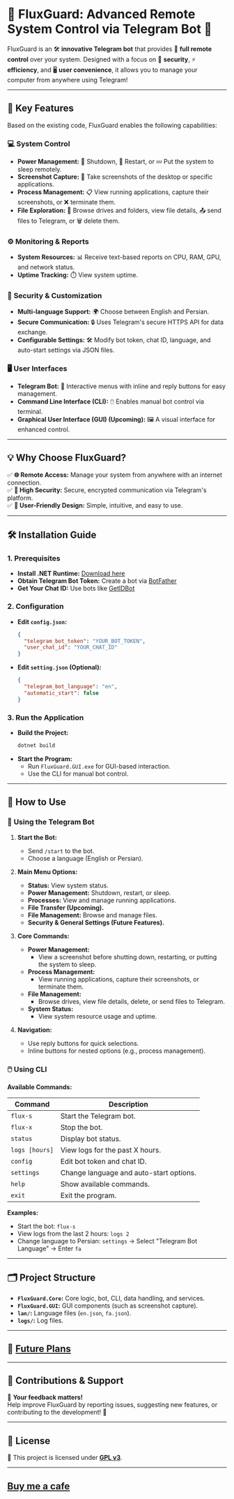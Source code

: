 # 🌟 FluxGuard: Advanced Remote System Control via Telegram Bot 🌟  

FluxGuard is an 🛠️ **innovative Telegram bot** that provides 📡 **full remote control** over your system. Designed with a focus on 🔐 **security**, ⚡ **efficiency**, and 🖥️ **user convenience**, it allows you to manage your computer from anywhere using Telegram!

---

## 🚀 **Key Features**  
Based on the existing code, FluxGuard enables the following capabilities:  

### 💻 **System Control**  
- **Power Management:** 📴 Shutdown, 🔄 Restart, or 💤 Put the system to sleep remotely.  
- **Screenshot Capture:** 📸 Take screenshots of the desktop or specific applications.  
- **Process Management:** 📋 View running applications, capture their screenshots, or ❌ terminate them.  
- **File Exploration:** 📂 Browse drives and folders, view file details, 📤 send files to Telegram, or 🗑️ delete them.  

### ⚙️ **Monitoring & Reports**  
- **System Resources:** 📊 Receive text-based reports on CPU, RAM, GPU, and network status.  
- **Uptime Tracking:** ⏱️ View system uptime.  

### 🔐 **Security & Customization**  
- **Multi-language Support:** 🌍 Choose between English and Persian.  
- **Secure Communication:** 🔒 Uses Telegram's secure HTTPS API for data exchange.  
- **Configurable Settings:** 🛠️ Modify bot token, chat ID, language, and auto-start settings via JSON files.  

### 🖥️ **User Interfaces**  
- **Telegram Bot:** 🤖 Interactive menus with inline and reply buttons for easy management.  
- **Command Line Interface (CLI):** 🖱️ Enables manual bot control via terminal.  
- **Graphical User Interface (GUI) (Upcoming):** 🖼️ A visual interface for enhanced control.  

---

## 💡 **Why Choose FluxGuard?**  
✅ **🌐 Remote Access:** Manage your system from anywhere with an internet connection.  
✅ **🔐 High Security:** Secure, encrypted communication via Telegram's platform.  
✅ **🤩 User-Friendly Design:** Simple, intuitive, and easy to use.  

---

## 🛠️ **Installation Guide**  

### 1. **Prerequisites**  
- **Install .NET Runtime:** [Download here](https://dotnet.microsoft.com/download)  
- **Obtain Telegram Bot Token:** Create a bot via [BotFather](https://core.telegram.org/bots#how-do-i-create-a-bot)  
- **Get Your Chat ID:** Use bots like [GetIDBot](https://t.me/getidbot)  

### 2. **Configuration**  
- **Edit `config.json`:**  
  ```json  
  {  
    "telegram_bot_token": "YOUR_BOT_TOKEN",  
    "user_chat_id": "YOUR_CHAT_ID"  
  }  
  ```  
- **Edit `setting.json` (Optional):**  
  ```json  
  {  
    "telegram_bot_language": "en",  
    "automatic_start": false  
  }  
  ```  

### 3. **Run the Application**  
- **Build the Project:**  
  ```bash  
  dotnet build  
  ```  
- **Start the Program:**  
  - Run `FluxGuard.GUI.exe` for GUI-based interaction.  
  - Use the CLI for manual bot control.  

---

## 📖 **How to Use**  

### 🤖 **Using the Telegram Bot**  

1. **Start the Bot:**  
   - Send `/start` to the bot.  
   - Choose a language (English or Persian).  

2. **Main Menu Options:**  
   - **Status:** View system status.  
   - **Power Management:** Shutdown, restart, or sleep.  
   - **Processes:** View and manage running applications.  
   - **File Transfer (Upcoming).**  
   - **File Management:** Browse and manage files.  
   - **Security & General Settings (Future Features).**  

3. **Core Commands:**  
   - **Power Management:**  
     - View a screenshot before shutting down, restarting, or putting the system to sleep.  
   - **Process Management:**  
     - View running applications, capture their screenshots, or terminate them.  
   - **File Management:**  
     - Browse drives, view file details, delete, or send files to Telegram.  
   - **System Status:**  
     - View system resource usage and uptime.  

4. **Navigation:**  
   - Use reply buttons for quick selections.  
   - Inline buttons for nested options (e.g., process management).  

### 🖱️ **Using CLI**  

**Available Commands:**  

| **Command**       | **Description**                          |  
|-------------------|------------------------------------------|  
| `flux-s`         | Start the Telegram bot.                  |  
| `flux-x`         | Stop the bot.                            |  
| `status`         | Display bot status.                      |  
| `logs [hours]`   | View logs for the past X hours.          |  
| `config`         | Edit bot token and chat ID.              |  
| `settings`       | Change language and auto-start options.  |  
| `help`           | Show available commands.                 |  
| `exit`           | Exit the program.                        |  

**Examples:**  
- Start the bot: `flux-s`  
- View logs from the last 2 hours: `logs 2`  
- Change language to Persian: `settings` → Select "Telegram Bot Language" → Enter `fa`  

---

## 🗂️ **Project Structure**  

- **`FluxGuard.Core`:** Core logic, bot, CLI, data handling, and services.  
- **`FluxGuard.GUI`:** GUI components (such as screenshot capture).  
- **`lan/`:** Language files (`en.json`, `fa.json`).  
- **`logs/`:** Log files.  

---

## 🔮 **[Future Plans](https://github.com/tahadashti-gd/FluxGuard/issues)**  

---

## 🙌 **Contributions & Support**  

💬 **Your feedback matters!**  
Help improve FluxGuard by reporting issues, suggesting new features, or contributing to the development! 🚀  

---

## 📜 **License**  

📝 This project is licensed under **[GPL v3](https://www.gnu.org/licenses/gpl-3.0.en.html)**.  

---

## [Buy me a cafe](https://daramet.com/TahaDashti)

